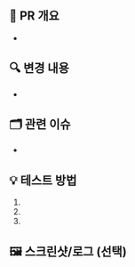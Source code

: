 <!-- 
📌 PR 제목 작성 규칙
형식: [타입][영역] 한글 요약
예시:
[feat][BE] JWT 리프레시 토큰 로테이션
[fix][FE] 차트 렌더링 오류 수정
[feat][INFRA] RDS 서브넷 그룹 추가

타입:
feat    - 새로운 기능 추가
fix     - 버그 수정
refactor- 코드 리팩토링(기능 동일)
docs    - 문서 수정
chore   - 빌드/환경설정/패키지
test    - 테스트 코드 관련
perf    - 성능 개선
-->

## 📌 PR 개요
<!-- 어떤 작업을 했는지 한 줄로 요약 -->

-

## 🔍 변경 내용
<!-- 변경된 주요 사항과 이유를 간단히 작성 -->

-

## 🗂 관련 이슈
<!-- Issue 번호를 적으면 자동 연결 (#번호) -->


-


## 💡 테스트 방법
<!-- 직접 테스트하는 법을 구체적으로 작성 -->
1.
2.
3.

## 🖼️ 스크린샷/로그 (선택)
<!-- UI 변경 시 스크린샷 첨부, 서버 로깅/에러 메시지 등 -->
